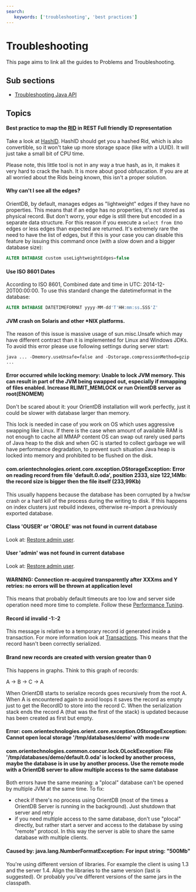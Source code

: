 ```yaml
---
search:
   keywords: ['troubleshooting', 'best practices']
---
```


# Troubleshooting

This page aims to link all the guides to Problems and Troubleshooting.

## Sub sections
- [Troubleshooting Java API](Troubleshooting-Java.md)

## Topics


#### Best practice to map the [RID](Concepts.md#record-id) in REST Full friendly ID representation

Take a look at [HashID](http://hashids.org/). HashID should get you a hashed Rid, which is also convertible, so it won't take up more storage space (like with a UUID). It will just take a small bit of CPU time.

Please note, this little tool is not in any way a true hash, as in, it makes it very hard to crack the hash. It is more about good obfuscation. If you are at all worried about the Rids being known, this isn't a proper solution.

#### Why can't I see all the edges?

OrientDB, by default, manages edges as "lightweight" edges if they have no properties. This means that if an edge has no properties, it's not stored as physical record. But don't worry, your edge is still there but encoded in a separate data structure. For this reason if you execute a ```select from E```no edges or less edges than expected are returned. It's extremely rare the need to have the list of edges, but if this is your case you can disable this feature by issuing this command once (with a slow down and a bigger database size):

``` sql
ALTER DATABASE custom useLightweightEdges=false
```
#### Use ISO 8601 Dates
According to ISO 8601, Combined date and time in UTC: 2014-12-20T00:00:00. To use this standard change the datetimeformat in the database:

```sql
ALTER DATABASE DATETIMEFORMAT yyyy-MM-dd'T'HH:mm:ss.SSS'Z'
```

#### JVM crash on Solaris and other *NIX platforms.
The reason of this issue is massive usage of sun.misc.Unsafe which may have different contract than it is
implemented for Linux and Windows JDKs. To avoid this error please use following settings during server start:

```
java ... -Dmemory.useUnsafe=false and -Dstorage.compressionMethod=gzip ...
```

#### Error occurred while locking memory: Unable to lock JVM memory. This can result in part of the JVM being swapped out, especially if mmapping of files enabled. Increase RLIMIT_MEMLOCK or run OrientDB server as root(ENOMEM)

Don't be scared about it: your OrientDB installation will work perfectly, just it could be slower with database larger than memory.

This lock is needed in case of you work on OS which uses aggressive swapping like Linux. If there is the case when amount of available RAM is not enough to cache all MMAP content OS can swap out rarely used parts of Java heap to the disk and when GC is started to collect garbage we will have performance degradation, to prevent such situation Java heap is locked into memory and prohibited to be flushed on the disk.

#### com.orientechnologies.orient.core.exception.OStorageException: Error on reading record from file 'default.0.oda', position 2333, size 122,14Mb: the record size is bigger then the file itself (233,99Kb)

This usually happens because the database has been corrupted by a hw/sw crash or a hard kill of the process during the writing to disk. If this happens on index clusters just rebuild indexes, otherwise re-import a previously exported database.

#### Class 'OUSER' or 'OROLE' was not found in current database
Look at: [Restore admin user](Server-Security.md#restoring-the-user-admin).

#### User 'admin' was not found in current database
Look at: [Restore admin user](Server-Security.md#restoring-the-user-admin).

#### WARNING: Connection re-acquired transparently after XXXms and Y retries: no errors will be thrown at application level

This means that probably default timeouts are too low and server side operation need more time to complete. Follow these  [Performance Tuning](Performance-Tuning.md).

#### Record id invalid -1:-2

This message is relative to a temporary record id generated inside a transaction. For more information look at [Transactions](Transactions.md). This means that the record hasn't been correctly serialized.

#### Brand new records are created with version greater than 0

This happens in graphs. Think to this graph of records:

A -> B -> C -> A

When OrientDB starts to serialize records goes recursively from the root A. When A is encountered again to avoid loops it saves the record as empty just to get the RecordID to store into the record C. When the serialization stack ends the record A (that was the first of the stack) is updated because has been created as first but empty.


#### Error: com.orientechnologies.orient.core.exception.OStorageException: Cannot open local storage '/tmp/databases/demo' with mode=rw
#### com.orientechnologies.common.concur.lock.OLockException: File '/tmp/databases/demo/default.0.oda' is locked by another process, maybe the database is in use by another process. Use the remote mode with a OrientDB server to allow multiple access to the same database

Both errors have the same meaning: a "plocal" database can't be opened by multiple JVM at the same time. To fix:
- check if there's no process using OrientDB (most of the times a OrientDB Server is running in the background). Just shutdown that server and retry
- if you need multiple access to the same database, don't use "plocal" directly, but rather start a server and access to the database by using "remote" protocol. In this way the server is able to share the same database with multiple clients.


#### Caused by: java.lang.NumberFormatException: For input string: "500Mb"
You're using different version of libraries. For example the client is using 1.3 and the server 1.4. Align the libraries to the same version (last is suggested). Or probably you've different versions of the same jars in the classpath.
